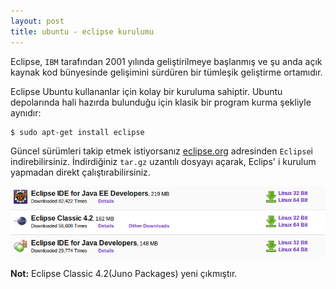 ```yaml
---
layout: post
title: ubuntu - eclipse kurulumu
---
```



Eclipse, `IBM` tarafından 2001 yılında geliştirilmeye başlanmış ve şu anda açık kaynak kod bünyesinde gelişimini sürdüren bir tümleşik geliştirme ortamıdır.

Eclipse Ubuntu kullananlar için kolay bir kuruluma sahiptir. Ubuntu depolarında hali hazırda bulunduğu için klasik bir program kurma şekliyle aynıdır:
	
	$ sudo apt-get install eclipse

Güncel sürümleri takip etmek istiyorsanız [eclipse.org](http://www.eclipse.org/downloads/) adresinden `Eclipse`i indirebilirsiniz. İndirdiğiniz `tar.gz` uzantılı dosyayı açarak, Eclips' i kurulum yapmadan direkt çalıştırabilirsiniz.

![eclipse](https://github.com/gceylan/gceylan.github.com/raw/b3caf3f69fdf69f654873983f78aef161b89e3a1/images/eclipse.png)

**Not:** Eclipse Classic 4.2(Juno Packages) yeni çıkmıştır.
